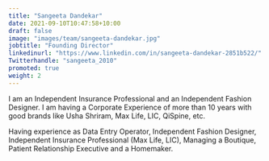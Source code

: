 ```yaml
---
title: "Sangeeta Dandekar"
date: 2021-09-10T10:47:58+10:00
draft: false
image: "images/team/sangeeta-dandekar.jpg"
jobtitle: "Founding Director"
linkedinurl: "https://www.linkedin.com/in/sangeeta-dandekar-2851b522/"
Twitterhandle: "sangeeta_2010"
promoted: true
weight: 2
---
```


I am an Independent Insurance Professional and an Independent Fashion Designer. I am having a Corporate Experience of more than 10 years with good brands like Usha Shriram, Max Life, LIC, QiSpine, etc.  

Having experience as Data Entry Operator, Independent Fashion Designer, Independent Insurance Professional (Max Life, LIC), Managing a Boutique, Patient Relationship Executive and a Homemaker.
